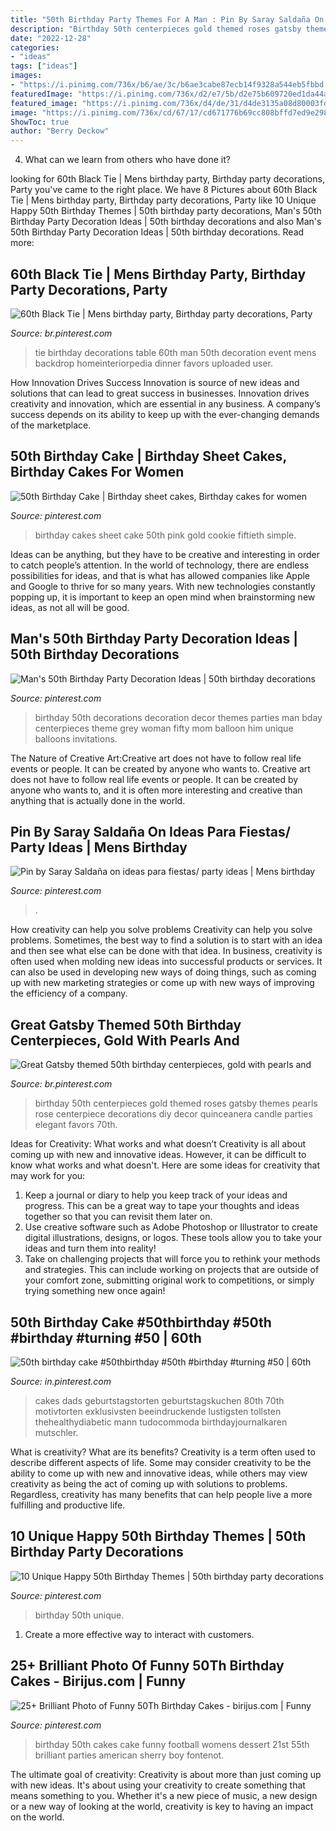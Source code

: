 ```yaml
---
title: "50th Birthday Party Themes For A Man : Pin By Saray Saldaña On Ideas Para Fiestas/ Party Ideas"
description: "Birthday 50th centerpieces gold themed roses gatsby themes pearls rose centerpiece decorations diy decor quinceanera candle parties elegant favors 70th"
date: "2022-12-28"
categories:
- "ideas"
tags: ["ideas"]
images:
- "https://i.pinimg.com/736x/b6/ae/3c/b6ae3cabe87ecb14f9328a544eb5fbbd.jpg"
featuredImage: "https://i.pinimg.com/736x/d2/e7/5b/d2e75b609720ed1da44ac1a946ce5511.jpg"
featured_image: "https://i.pinimg.com/736x/d4/de/31/d4de3135a08d80003fde36e2a599856e.jpg"
image: "https://i.pinimg.com/736x/cd/67/17/cd671776b69cc808bffd7ed9e2986d43--fiftieth-birthday-th-birthday-cakes.jpg"
ShowToc: true
author: "Berry Deckow"
---
```



4) What can we learn from others who have done it?

	

		
looking for 60th Black Tie | Mens birthday party, Birthday party decorations, Party you've came to the right place. We have 8 Pictures about 60th Black Tie | Mens birthday party, Birthday party decorations, Party like 10 Unique Happy 50th Birthday Themes | 50th birthday party decorations, Man&#039;s 50th Birthday Party Decoration Ideas | 50th birthday decorations and also Man&#039;s 50th Birthday Party Decoration Ideas | 50th birthday decorations. Read more:
		
    
## 60th Black Tie | Mens Birthday Party, Birthday Party Decorations, Party

<img loading=lazy src="https://i.pinimg.com/736x/d4/de/31/d4de3135a08d80003fde36e2a599856e.jpg" onerror="this.onerror=null;this.src='https://tse2.mm.bing.net/th?id=OIP.kYfTu6MhktbIS2Wj5J7r5wHaJl&amp;pid=15.1';" alt="60th Black Tie | Mens birthday party, Birthday party decorations, Party">

_Source: br.pinterest.com_

>tie birthday decorations table 60th man 50th decoration event mens backdrop homeinteriorpedia dinner favors uploaded user. 

	

How Innovation Drives Success
Innovation is source of new ideas and solutions that can lead to great success in businesses. Innovation drives creativity and innovation, which are essential in any business. A company’s success depends on its ability to keep up with the ever-changing demands of the marketplace.

    
## 50th Birthday Cake | Birthday Sheet Cakes, Birthday Cakes For Women

<img loading=lazy src="https://i.pinimg.com/736x/cd/67/17/cd671776b69cc808bffd7ed9e2986d43--fiftieth-birthday-th-birthday-cakes.jpg" onerror="this.onerror=null;this.src='https://tse2.mm.bing.net/th?id=OIP.GZeVbCXqZycvacxWF6zXgAHaHU&amp;pid=15.1';" alt="50th Birthday Cake | Birthday sheet cakes, Birthday cakes for women">

_Source: pinterest.com_

>birthday cakes sheet cake 50th pink gold cookie fiftieth simple. 

	

Ideas can be anything, but they have to be creative and interesting in order to catch people’s attention. In the world of technology, there are endless possibilities for ideas, and that is what has allowed companies like Apple and Google to thrive for so many years. With new technologies constantly popping up, it is important to keep an open mind when brainstorming new ideas, as not all will be good.

    
## Man&#039;s 50th Birthday Party Decoration Ideas | 50th Birthday Decorations

<img loading=lazy src="https://i.pinimg.com/736x/b6/ae/3c/b6ae3cabe87ecb14f9328a544eb5fbbd.jpg" onerror="this.onerror=null;this.src='https://tse2.mm.bing.net/th?id=OIP.dYjD4pXnBr-vIyUrfWc4-wHaFj&amp;pid=15.1';" alt="Man&#039;s 50th Birthday Party Decoration Ideas | 50th birthday decorations">

_Source: pinterest.com_

>birthday 50th decorations decoration decor themes parties man bday centerpieces theme grey woman fifty mom balloon him unique balloons invitations. 

	

The Nature of Creative Art:Creative art does not have to follow real life events or people. It can be created by anyone who wants to.
Creative art does not have to follow real life events or people. It can be created by anyone who wants to, and it is often more interesting and creative than anything that is actually done in the world.

    
## Pin By Saray Saldaña On Ideas Para Fiestas/ Party Ideas | Mens Birthday

<img loading=lazy src="https://i.pinimg.com/736x/8f/73/d9/8f73d93f9413fd7c2d367bea65cd87e6--dad-birthday--years-birthday-men.jpg" onerror="this.onerror=null;this.src='https://tse4.mm.bing.net/th?id=OIP.47aCys8ys5HshMmbkB14zwHaJ6&amp;pid=15.1';" alt="Pin by Saray Saldaña on ideas para fiestas/ party ideas | Mens birthday">

_Source: pinterest.com_

>. 

	

How creativity can help you solve problems
Creativity can help you solve problems. Sometimes, the best way to find a solution is to start with an idea and then see what else can be done with that idea. In business, creativity is often used when molding new ideas into successful products or services. It can also be used in developing new ways of doing things, such as coming up with new marketing strategies or come up with new ways of improving the efficiency of a company.

    
## Great Gatsby Themed 50th Birthday Centerpieces, Gold With Pearls And

<img loading=lazy src="https://i.pinimg.com/736x/d2/e7/5b/d2e75b609720ed1da44ac1a946ce5511.jpg" onerror="this.onerror=null;this.src='https://tse4.mm.bing.net/th?id=OIP.chd__rBQMkz-r1z_mlqKYgHaNK&amp;pid=15.1';" alt="Great Gatsby themed 50th birthday centerpieces, gold with pearls and">

_Source: br.pinterest.com_

>birthday 50th centerpieces gold themed roses gatsby themes pearls rose centerpiece decorations diy decor quinceanera candle parties elegant favors 70th. 

	

Ideas for Creativity: What works and what doesn’t
Creativity is all about coming up with new and innovative ideas. However, it can be difficult to know what works and what doesn't. Here are some ideas for creativity that may work for you: 
1. Keep a journal or diary to help you keep track of your ideas and progress. This can be a great way to tape your thoughts and ideas together so that you can revisit them later on. 
2. Use creative software such as Adobe Photoshop or Illustrator to create digital illustrations, designs, or logos. These tools allow you to take your ideas and turn them into reality! 
3. Take on challenging projects that will force you to rethink your methods and strategies. This can include working on projects that are outside of your comfort zone, submitting original work to competitions, or simply trying something new once again! 

    
## 50th Birthday Cake #50thbirthday #50th #birthday #turning #50 | 60th

<img loading=lazy src="https://i.pinimg.com/736x/5a/a8/6b/5aa86bb3feeda4381d15fc7298861641.jpg" onerror="this.onerror=null;this.src='https://tse4.mm.bing.net/th?id=OIP.GibEE9pD0HwRf7-btpn-pwHaKB&amp;pid=15.1';" alt="50th birthday cake #50thbirthday #50th #birthday #turning #50 | 60th">

_Source: in.pinterest.com_

>cakes dads geburtstagstorten geburtstagskuchen 80th 70th motivtorten exklusivsten beeindruckende lustigsten tollsten thehealthydiabetic mann tudocommoda birthdayjournalkaren mutschler. 

	

What is creativity? What are its benefits?
Creativity is a term often used to describe different aspects of life. Some may consider creativity to be the ability to come up with new and innovative ideas, while others may view creativity as being the act of coming up with solutions to problems. Regardless, creativity has many benefits that can help people live a more fulfilling and productive life.

    
## 10 Unique Happy 50th Birthday Themes | 50th Birthday Party Decorations

<img loading=lazy src="https://i.pinimg.com/736x/3e/93/d8/3e93d8735d81343bcd7715e053bd7921.jpg" onerror="this.onerror=null;this.src='https://tse1.mm.bing.net/th?id=OIP.cytwQQGB-pn3gPz4WQedSgHaLH&amp;pid=15.1';" alt="10 Unique Happy 50th Birthday Themes | 50th birthday party decorations">

_Source: pinterest.com_

>birthday 50th unique. 

	

1. Create a more effective way to interact with customers.

    
## 25+ Brilliant Photo Of Funny 50Th Birthday Cakes - Birijus.com | Funny

<img loading=lazy src="https://i.pinimg.com/736x/c8/26/9b/c8269b83641c4d392f6b93ff4bdce05e.jpg" onerror="this.onerror=null;this.src='https://tse2.mm.bing.net/th?id=OIP.TldrRc4-qELd_XDbrFNFdAHaJ4&amp;pid=15.1';" alt="25+ Brilliant Photo of Funny 50Th Birthday Cakes - birijus.com | Funny">

_Source: pinterest.com_

>birthday 50th cakes cake funny football womens dessert 21st 55th brilliant parties american sherry boy fontenot. 

	

The ultimate goal of creativity:
Creativity is about more than just coming up with new ideas. It's about using your creativity to create something that means something to you. Whether it's a new piece of music, a new design or a new way of looking at the world, creativity is key to having an impact on the world.

